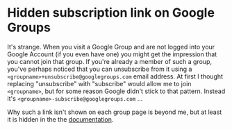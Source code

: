 # Hidden subscription link on Google Groups

It's strange. When you visit a Google Group and are not logged into your
Google Account (if you even have one) you might get the impression that you
cannot join that group. If you're already a member of such a group, you've
perhaps noticed that you can unsubscribe from it using a
``<groupname>+unsubscribe@googlegroups.com`` email address. At first I
thought replacing "unsubscribe" with "subscribe" would allow me to join
``<groupname>``, but for some reason Google didn't stick to that pattern. Instead it's
``<groupname>-subscribe@googlegroups.com`` ... 

Why such a link isn't shown on each group page is beyond me, but at least it
is hidden in the the [documentation][].

[documentation]: http://groups.google.com/support/bin/answer.py?hl=en&answer=46606
